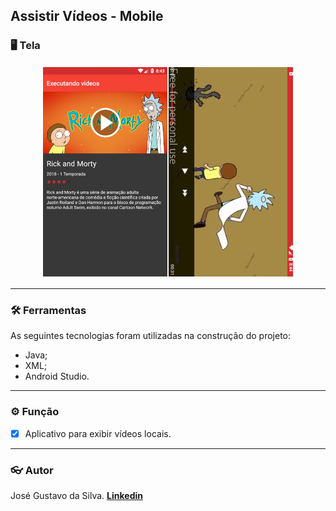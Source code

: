 ## Assistir Vídeos - Mobile

###  :desktop_computer: Tela

<div align="center">
  <img alt="Tela" title="#Tela" width="80%" height="auto" src="./README/tela.png" />
</div>

----------

### :hammer_and_wrench: Ferramentas
As seguintes tecnologias foram utilizadas na construção do projeto:
- Java;
- XML;
- Android Studio.

----------

###  :gear: Função
- [x] Aplicativo para exibir vídeos locais.

----------

###  :eyeglasses: Autor
José Gustavo da Silva.
[
**Linkedin**
](https://www.linkedin.com/in/jose-gustavo312/)
